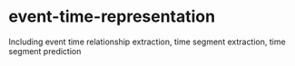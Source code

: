 # event-time-representation
Including event time relationship extraction, time segment extraction, time segment prediction
